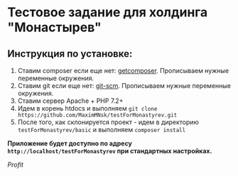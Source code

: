 # Тестовое задание для холдинга "Монастырев"
## Инструкция по установке: 
1. Ставим composer если еще нет: [getcomposer](https://getcomposer.org/). Прописываем нужные переменные окружения.
2. Ставим git если еще нет: [git-scm](https://git-scm.com/download/). Прописываем нужные переменные окружения.
3. Ставим сервер Apache + PHP 7.2+
4. Идем в корень htdocs и выполняем `git clone https://github.com/MaximMNsk/testForMonastyrev.git`
5. После того, как склонируется проект - идем в директорию `testForMonastyrev/basic` и выполняем `composer install`

**Приложение будет доступно по адресу `http://localhost/testForMonastyrev` при стандартных настройках.**

*Profit*
